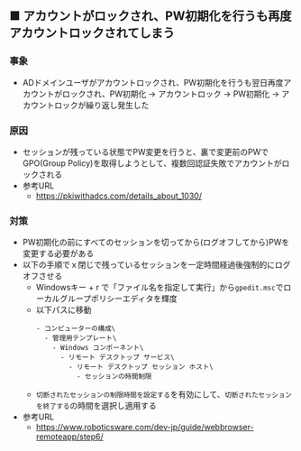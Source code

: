 ## ■ アカウントがロックされ、PW初期化を行うも再度アカウントロックされてしまう
### 事象
- ADドメインユーザがアカウントロックされ、PW初期化を行うも翌日再度アカウントがロックされ、PW初期化 → アカウントロック → PW初期化 → アカウントロックが繰り返し発生した

### 原因
- セッションが残っている状態でPW変更を行うと、裏で変更前のPWでGPO(Group Policy)を取得しようとして、複数回認証失敗でアカウントがロックされる
- 参考URL
  - https://pkiwithadcs.com/details_about_1030/

### 対策
- PW初期化の前にすべてのセッションを切ってから(ログオフしてから)PWを変更する必要がある
- 以下の手順でｘ閉じで残っているセッションを一定時間経過後強制的にログオフさせる
  - Windowsキー + r で「ファイル名を指定して実行」から`gpedit.msc`でローカルグループポリシーエディタを輝度
  - 以下パスに移動
    ~~~
    - コンピューターの構成\
      - 管理用テンプレート\
        - Windows コンポーネント\
          - リモート デスクトップ サービス\
            - リモート デスクトップ セッション ホスト\
              - セッションの時間制限
    ~~~
  - `切断されたセッションの制限時間を設定する`を有効にして、`切断されたセッションを終了する`の時間を選択し適用する
- 参考URL
  - https://www.roboticsware.com/dev-jp/guide/webbrowser-remoteapp/step6/
